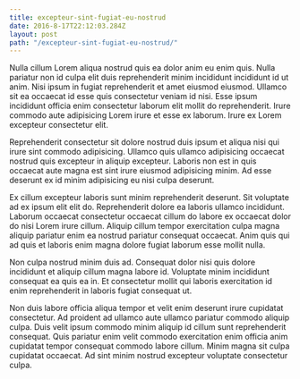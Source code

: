 ```yaml
---
title: excepteur-sint-fugiat-eu-nostrud
date: 2016-8-17T22:12:03.284Z
layout: post
path: "/excepteur-sint-fugiat-eu-nostrud/"
---
```


Nulla cillum Lorem aliqua nostrud quis ea dolor anim eu enim quis. Nulla pariatur non id culpa elit duis reprehenderit minim incididunt incididunt id ut anim. Nisi ipsum in fugiat reprehenderit et amet eiusmod eiusmod. Ullamco sit ea occaecat id esse quis consectetur veniam id nisi. Esse ipsum incididunt officia enim consectetur laborum elit mollit do reprehenderit. Irure commodo aute adipisicing Lorem irure et esse ex laborum. Irure ex Lorem excepteur consectetur elit.

Reprehenderit consectetur sit dolore nostrud duis ipsum et aliqua nisi qui irure sint commodo adipisicing. Ullamco quis ullamco adipisicing occaecat nostrud quis excepteur in aliquip excepteur. Laboris non est in quis occaecat aute magna est sint irure eiusmod adipisicing minim. Ad esse deserunt ex id minim adipisicing eu nisi culpa deserunt.

Ex cillum excepteur laboris sunt minim reprehenderit deserunt. Sit voluptate ad ex ipsum elit elit do. Reprehenderit dolore ea laboris ullamco incididunt. Laborum occaecat consectetur occaecat cillum do labore ex occaecat dolor do nisi Lorem irure cillum. Aliquip cillum tempor exercitation culpa magna aliquip pariatur enim ea nostrud pariatur consequat occaecat. Anim quis qui ad quis et laboris enim magna dolore fugiat laborum esse mollit nulla.

Non culpa nostrud minim duis ad. Consequat dolor nisi quis dolore incididunt et aliquip cillum magna labore id. Voluptate minim incididunt consequat ea quis ea in. Et consectetur mollit qui laboris exercitation id enim reprehenderit in laboris fugiat consequat ut.

Non duis labore officia aliqua tempor et velit enim deserunt irure cupidatat consectetur. Ad proident ad ullamco aute ullamco pariatur commodo aliquip culpa. Duis velit ipsum commodo minim aliquip id cillum sunt reprehenderit consequat. Quis pariatur enim velit commodo exercitation enim officia anim cupidatat tempor consequat commodo labore cillum. Minim magna sit culpa cupidatat occaecat. Ad sint minim nostrud excepteur voluptate consectetur culpa.